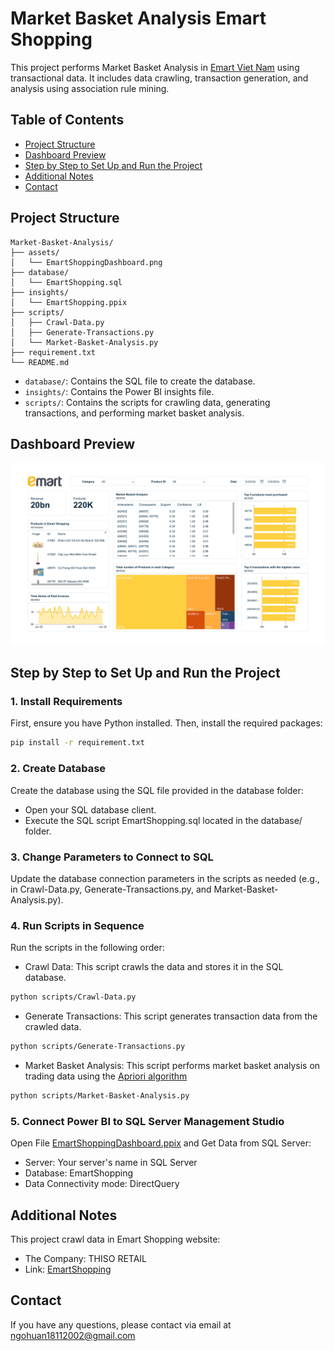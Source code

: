 # Market Basket Analysis Emart Shopping

This project performs Market Basket Analysis in [Emart Viet Nam](https://emartmall.com.vn/) using transactional data. It includes data crawling, transaction generation, and analysis using association rule mining.

## Table of Contents
- [Project Structure](#Project-Structure)
- [Dashboard Preview](#Dashboard-Preview)
- [Step by Step to Set Up and Run the Project](#Step-by-Step-to-Set-Up-and-Run-the-Project)
- [Additional Notes](#Additional-Notes)
- [Contact](#Contact)

## Project Structure
```
Market-Basket-Analysis/
├── assets/
│   └── EmartShoppingDashboard.png
├── database/
│   └── EmartShopping.sql
├── insights/
│   └── EmartShopping.ppix
├── scripts/
│   ├── Crawl-Data.py
│   ├── Generate-Transactions.py
│   └── Market-Basket-Analysis.py
├── requirement.txt
└── README.md
```
- `database/`: Contains the SQL file to create the database.
- `insights/`: Contains the Power BI insights file.
- `scripts/`: Contains the scripts for crawling data, generating transactions, and performing market basket analysis.

## Dashboard Preview

![EmartShopping-Dashboard](/assets/EmartShoppingDashboard.png)

## Step by Step to Set Up and Run the Project

### 1. Install Requirements

First, ensure you have Python installed. Then, install the required packages:

```bash
pip install -r requirement.txt
```

### 2. Create Database
Create the database using the SQL file provided in the database folder:

- Open your SQL database client.
- Execute the SQL script EmartShopping.sql located in the database/ folder.

### 3. Change Parameters to Connect to SQL 
Update the database connection parameters in the scripts as needed (e.g., in Crawl-Data.py, Generate-Transactions.py, and Market-Basket-Analysis.py).

### 4. Run Scripts in Sequence
Run the scripts in the following order:
- Crawl Data: This script crawls the data and stores it in the SQL database.
```bash
python scripts/Crawl-Data.py
```
- Generate Transactions: This script generates transaction data from the crawled data.
```bash
python scripts/Generate-Transactions.py
```
- Market Basket Analysis: This script performs market basket analysis on trading data using the [Apriori algorithm](https://rasbt.github.io/mlxtend/user_guide/frequent_patterns/association_rules/)
```bash
python scripts/Market-Basket-Analysis.py
```

### 5. Connect Power BI to SQL Server Management Studio
Open File [EmartShoppingDashboard.ppix](/insights/EmartShoppingDashboard.ppix) and Get Data from SQL Server:
- Server: Your server's name in SQL Server
- Database: EmartShopping
- Data Connectivity mode: DirectQuery

## Additional Notes
This project crawl data in Emart Shopping website:  
- The Company: THISO RETAIL
- Link: [EmartShopping](https://emartmall.com.vn/)

## Contact
If you have any questions, please contact via email at ngohuan18112002@gmail.com
